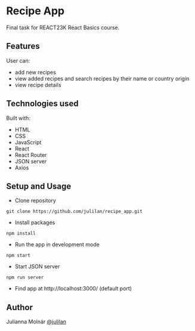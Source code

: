 # Recipe App

Final task for REACT23K React Basics course.

## Features

User can:
- add new recipes
- view added recipes and search recipes by their name or country origin
- view recipe details

## Technologies used

Built with:

- HTML
- CSS
- JavaScript
- React
- React Router
- JSON server
- Axios

## Setup and Usage
- Clone repository
```
git clone https://github.com/julilan/recipe_app.git
```
- Install packages
```
npm install
```
- Run the app in development mode
```
npm start
```
- Start JSON server
```
npm run server
```
- Find app at http://localhost:3000/ (default port)

## Author

Julianna Molnár [@julilan](https://github.com/julilan)
